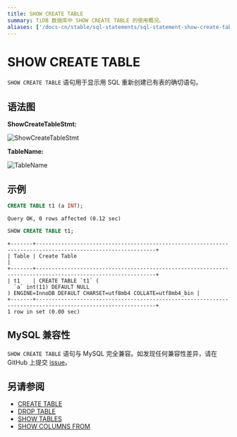 ```yaml
---
title: SHOW CREATE TABLE
summary: TiDB 数据库中 SHOW CREATE TABLE 的使用概况。
aliases: ['/docs-cn/stable/sql-statements/sql-statement-show-create-table/','/docs-cn/v4.0/sql-statements/sql-statement-show-create-table/','/docs-cn/stable/reference/sql/statements/show-create-table/']
---
```


# SHOW CREATE TABLE

`SHOW CREATE TABLE` 语句用于显示用 SQL 重新创建已有表的确切语句。

## 语法图

**ShowCreateTableStmt:**

![ShowCreateTableStmt](https://docs-download.pingcap.com/media/images/docs-cn/sqlgram/ShowCreateTableStmt.png)

**TableName:**

![TableName](https://docs-download.pingcap.com/media/images/docs-cn/sqlgram/TableName.png)

## 示例


```sql
CREATE TABLE t1 (a INT);
```

```
Query OK, 0 rows affected (0.12 sec)
```


```sql
SHOW CREATE TABLE t1;
```

```
+-------+------------------------------------------------------------------------------------------------------------+
| Table | Create Table                                                                                               |
+-------+------------------------------------------------------------------------------------------------------------+
| t1    | CREATE TABLE `t1` (
  `a` int(11) DEFAULT NULL
) ENGINE=InnoDB DEFAULT CHARSET=utf8mb4 COLLATE=utf8mb4_bin |
+-------+------------------------------------------------------------------------------------------------------------+
1 row in set (0.00 sec)
```

## MySQL 兼容性

`SHOW CREATE TABLE` 语句与 MySQL 完全兼容。如发现任何兼容性差异，请在 GitHub 上提交 [issue](https://github.com/pingcap/tidb/issues/new/choose)。

## 另请参阅

* [CREATE TABLE](/sql-statements/sql-statement-create-table.md)
* [DROP TABLE](/sql-statements/sql-statement-drop-table.md)
* [SHOW TABLES](/sql-statements/sql-statement-show-tables.md)
* [SHOW COLUMNS FROM](/sql-statements/sql-statement-show-columns-from.md)
